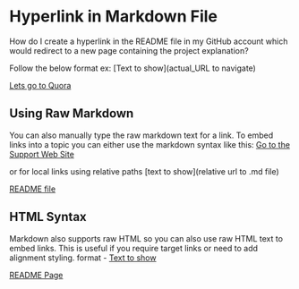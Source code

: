
# Hyperlink in Markdown File

How do I create a hyperlink in the README file in my GitHub account which would redirect to a new page containing the project explanation?

Follow the below format
ex: [Text to show](actual_URL to navigate)

[Lets go to Quora](https://www.quora.com)


Using Raw Markdown
------------------------------------
You can also manually type the raw markdown text for a link. To embed links into a topic you can either use the markdown syntax like this:
[Go to the Support Web Site](https://support.west-wind.com)

or for local links using relative paths
[text to show](relative url to .md file)

[README file](../README.md)


HTML Syntax
------------------------------------
Markdown also supports raw HTML so you can also use raw HTML text to embed links. This is useful if you require target links or need to add alignment styling.
format - <a href="file_name">Text to show</a>

<a href=".../README.md" target="_top">README Page</a>